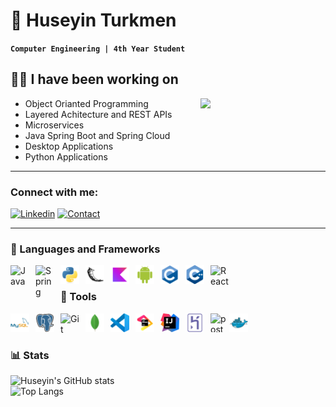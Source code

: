 # 🕺 Huseyin Turkmen

**`Computer Engineering | 4th Year Student`**



## 👨‍💻 I have been working on
<img align="right" src="https://github.com/rajput2107/rajput2107/blob/master/Assets/Developer.gif" width='200'/>


- Object Orianted Programming
- Layered Achitecture and REST APIs
- Microservices 
- Java Spring Boot and Spring Cloud
- Desktop Applications
- Python Applications



---

<h3 align="left">Connect with me:</h3>

[![Linkedin](https://img.shields.io/badge/MY%20PROFILE-Linkedin-blue?style=for-the-badge&logo=github)](https://www.linkedin.com/in/huseyinturkmen06/) 
[![Contact](https://img.shields.io/badge/CONTACT-GMAIL-yellow?style=for-the-badge&logo=gmail&logoColor=white)](mailto:huseyinturkmen2882@gmail.com)

---

### 🧰 Languages and Frameworks

<img align="left" alt="Java" width="30px" style="padding-right:10px;" src="https://cdn.jsdelivr.net/gh/devicons/devicon/icons/java/java-original.svg"/>
<img align="left" alt="Spring" width="30px" style="padding-right:10px;" src="https://cdn.jsdelivr.net/gh/devicons/devicon/icons/spring/spring-original.svg" />
<img align="left" alt="Python" width="30px" style="padding-right:10px;" src="https://raw.githubusercontent.com/devicons/devicon/master/icons/python/python-original.svg" />

<img align="left" alt="Flask" width="30px" style="padding-right:10px;" src="https://github.com/devicons/devicon/blob/v2.15.1/icons/flask/flask-original.svg "/>

<img align="left" alt="Kotlin" width="30px" style="padding-right:10px;" src="https://github.com/devicons/devicon/blob/v2.15.1/icons/kotlin/kotlin-original.svg"/>
<img align="left" alt="Android" width="30px" style="padding-right:10px;" src="https://github.com/devicons/devicon/blob/v2.15.1/icons/android/android-original.svg "/>
<img align="left" alt="C" width="30px" style="padding-right:10px;" src="https://raw.githubusercontent.com/devicons/devicon/master/icons/c/c-original.svg" />
<img align="left" alt="C++" width="30px" style="padding-right:10px;" src="https://raw.githubusercontent.com/devicons/devicon/master/icons/cplusplus/cplusplus-original.svg" />

<img align="left" alt="React" width="30px" style="padding-right:10px;" src="https://cdn.jsdelivr.net/gh/devicons/devicon/icons/react/react-original.svg" />



<br/>

### 📐 Tools

<img align="left" alt="MySQL" width="30px" style="padding-right:10px;" src="https://github.com/devicons/devicon/blob/v2.15.1/icons/mysql/mysql-original-wordmark.svg" />
<img align="left" alt="PostgreSQL" width="30px" style="padding-right:10px;" src="https://github.com/devicons/devicon/blob/v2.15.1/icons/postgresql/postgresql-original.svg "/>
<img align="left" alt="Git" width="30px" style="padding-right:10px;" src="https://www.vectorlogo.zone/logos/git-scm/git-scm-icon.svg" />
<img align="left" alt="MongoDB" width="30px" style="padding-right:10px;" src="https://github.com/devicons/devicon/blob/v2.15.1/icons/mongodb/mongodb-original.svg "/>

<img align="left" alt="VSCode" width="30px" style="padding-right:10px;" src="https://github.com/devicons/devicon/blob/v2.15.1/icons/vscode/vscode-original.svg "/>
<img align="left" alt="JetBrains" width="30px" style="padding-right:10px;" src="https://github.com/devicons/devicon/blob/v2.15.1/icons/jetbrains/jetbrains-original.svg "/>
<img align="left" alt="Intelij" width="30px" style="padding-right:10px;" src="https://github.com/devicons/devicon/blob/v2.15.1/icons/intellij/intellij-original.svg "/>
<img align="left" alt="Heroku" width="30px" style="padding-right:10px;" src="https://github.com/devicons/devicon/blob/v2.15.1/icons/heroku/heroku-original.svg "/>
<img align="left" alt="postman" width="30" height="30" src="https://www.vectorlogo.zone/logos/getpostman/getpostman-icon.svg"  /> 
<img align="left" alt="Docker" width="30px" style="padding-right:10px;" src="https://github.com/devicons/devicon/blob/v2.15.1/icons/docker/docker-original.svg "/>





<br />

#




#

### 📊 Stats



![Huseyin's GitHub stats](https://github-readme-stats.vercel.app/api?username=huseyinturkmen06&theme=algolia&show_icons=true)<br>
![Top Langs](https://github-readme-stats.vercel.app/api/top-langs/?username=huseyinturkmen06&theme=algolia&show_icons=true&layout=compact&langs_count=7) 


